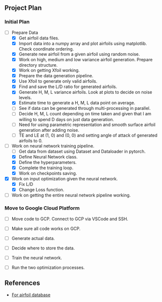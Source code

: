 ## Project Plan

### Initial Plan
- [ ] Prepare Data
  - [x] Get airfoil data files.
  - [x] Import data into a numpy array and plot airfoils using matplotlib. Check coordinate ordering.
  - [x] Generate new airfoil from a given airfoil using random noise.
  - [x] Work on high, medium and low variance airfoil generation. Prepare directory structure.
  - [x] Work on getting Xfoil working.
  - [x] Prepare the data generation pipeline.
  - [x] Use Xfoil to generate only valid airfoils.
  - [x] Find and save the L/D ratio for generated airfoils.
  - [x] Generate H, M, L variance airfoils. Look at plots to decide on noise levels.
  - [x] Estimate time to generate a H, M, L data point on average.
  - [ ] See if data can be generated through multi-processing in parallel.
  - [ ] Decide H, M, L count depending on time taken and given that I am willing to spend D days on just data generation.
  - [ ] Need for using parametric representation and smooth surface airfoil generation after adding noise.
  - [ ] TE and LE at (1, 0) and (0, 0) and setting angle of attack of generated airfoils to 0.
- [ ] Work on neural network training pipeline.
  - [ ] Get data from dataset using Dataset and Dataloader in pytorch.
  - [x] Define Neural Network class.
  - [x] Define the hyperparameters.
  - [x] Complete the training loop.
  - [x] Work on checkpoints saving.
- [x] Work on input optimization given the neural network.
  - [x] Fix L/D
  - [x] Change Loss function.
- [ ] Work on getting the entire neural network pipeline working.

### Move to Google Cloud Platform
- [ ] Move code to GCP. Connect to GCP via VSCode and SSH.
- [ ] Make sure all code works on GCP.
- [ ] Generate actual data.
- [ ] Decide where to store the data.
- [ ] Train the neural network.
- [ ] Run the two optimization processes.



## References
- [For airfoil database](https://github.com/npuljc/Airfoil_preprocessing?tab=readme-ov-file)